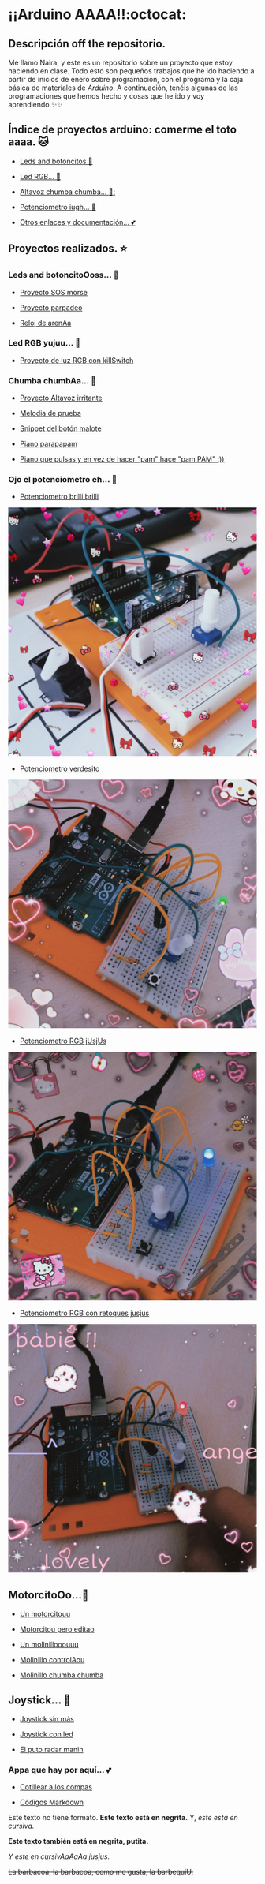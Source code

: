 # ¡¡Arduino AAAA!!:octocat:

## Descripción off the repositorio.

Me llamo Naira, y este es un repositorio sobre un proyecto que estoy haciendo en clase. Todo esto son pequeños trabajos que he ido haciendo a partir de inicios de enero sobre programación, con el programa y la caja básica de materiales de _Arduino_. A continuación, tenéis algunas de las programaciones que hemos hecho y cosas que he ido y voy aprendiendo.:sparkles::sparkles:
## Índice de proyectos arduino: comerme el toto aaaa. :cat:

* [Leds and botoncitos :yellow_heart:](https://github.com/chechiliaa/arduino/blob/main/README.md#leds-and-botoncitoooss-yellow_heart)

* [Led RGB... :purple_heart:](https://github.com/chechiliaa/arduino/blob/main/README.md#led-rgb-yujuu-purple_heart)

* [Altavoz chumba chumba... :musical_note::](https://github.com/chechiliaa/arduino/blob/main/README.md#chumba-chumbaa-musical_note)

* [Potenciometro iugh... :blue_heart:](https://github.com/chechiliaa/arduino/blob/main/README.md#ojo-el-potenciometro-eh-blue_heart)

* [Otros enlaces y documentación... :two_hearts:](https://github.com/chechiliaa/arduino/blob/main/README.md#appa-que-hay-por-aqu%C3%AD-two_hearts)

## Proyectos realizados. :star:
### Leds and botoncitoOoss... :yellow_heart: 

* [Proyecto SOS morse](https://github.com/chechiliaa/arduino/blob/main/Blink_SOS_morse.ino)

* [Proyecto parpadeo](https://github.com/chechiliaa/arduino/blob/main/parpadeo.ino)

* [Reloj de arenAa](https://github.com/chechiliaa/arduino/blob/main/reloj%20de%20arena)

### Led RGB yujuu... :purple_heart:

* [Proyecto de luz RGB con killSwitch](https://github.com/chechiliaa/arduino/blob/main/triple_luz_naira.ino)
### Chumba chumbAa... :musical_note:
* [Proyecto Altavoz irritante](https://github.com/chechiliaa/arduino/blob/main/altavoz.ino)

* [Melodia de prueba](https://github.com/chechiliaa/arduino/blob/main/altavoz_melodia_prueba.ino)

* [Snippet del botón malote](https://github.com/chechiliaa/arduino/blob/main/snippet_kill_switch.cpp)

* [Piano parapapam](https://github.com/chechiliaa/arduino/blob/main/pianOo)

* [Piano que pulsas y en vez de hacer "pam" hace "pam PAM" :))](https://github.com/chechiliaa/arduino/blob/main/piano%20pero%20hace%20chan%20chan%20dos%20veces)

### Ojo el potenciometro eh... :blue_heart:

* [Potenciometro brilli brilli](https://github.com/chechiliaa/arduino/blob/main/potenciometro%20brillibrilli)

![texto](https://github.com/chechiliaa/arduino/blob/main/PicsArt_02-08-12.30.39.jpg)

* [Potenciometro verdesito](https://github.com/chechiliaa/arduino/blob/main/Potenciometro%20verde.ino)

![Foto potenciometro verde](https://github.com/chechiliaa/arduino/blob/main/PicsArt_02-11-12.14.34.jpg)

+ [Potenciometro RGB jUsjUs](https://github.com/chechiliaa/arduino/blob/main/Potenciometro%20RGB.ino)

![eppaa](https://github.com/chechiliaa/arduino/blob/main/PicsArt_02-11-01.07.08.jpg)

* [Potenciometro RGB con retoques jusjus](https://github.com/chechiliaa/arduino/blob/main/Potenciometro%20RGB%20Modificado)

![ujsss](https://github.com/chechiliaa/arduino/blob/main/PicsArt_02-11-01.36.11.jpg)

## MotorcitoOo...:eyes:

* [Un motorcitouu](https://github.com/chechiliaa/arduino/blob/main/el%20motorcito)

* [Motorcitou pero editao](https://github.com/chechiliaa/arduino/blob/main/MOTORCILLO%20EDITED)

* [Un molinillooouuu](https://github.com/chechiliaa/arduino/blob/main/molinillo)

* [Molinillo controlAou](https://github.com/chechiliaa/arduino/blob/main/molinillo%20controlao)

* [Molinillo chumba chumba](https://github.com/chechiliaa/arduino/blob/main/molinillo%20melodicoOo)

## Joystick... :camel:

* [Joystick sin más](https://github.com/chechiliaa/arduino/blob/main/joistic)

* [Joystick con led](https://github.com/chechiliaa/arduino/blob/main/joystik%20variaci%C3%B3n%20led)

* [El puto radar manin](https://github.com/chechiliaa/arduino/blob/main/radar)

### Appa que hay por aquí... :two_hearts:
* [Cotillear a los compas](https://github.com/d-prieto/arduinoCourse#repositorios-de-alumnos)

* [Códigos Markdown](https://guides.github.com/pdfs/markdown-cheatsheet-online.pdf)

Este texto no tiene formato. **Este texto está en negrita.** Y, _este está en cursiva._

<b>Este texto también está en negrita, putita.</b>

<i>Y este en cursivAaAaAa jusjus.</i>

<del>La barbacoa, la barbacoa, como me gusta, la barbequiU.</del>


